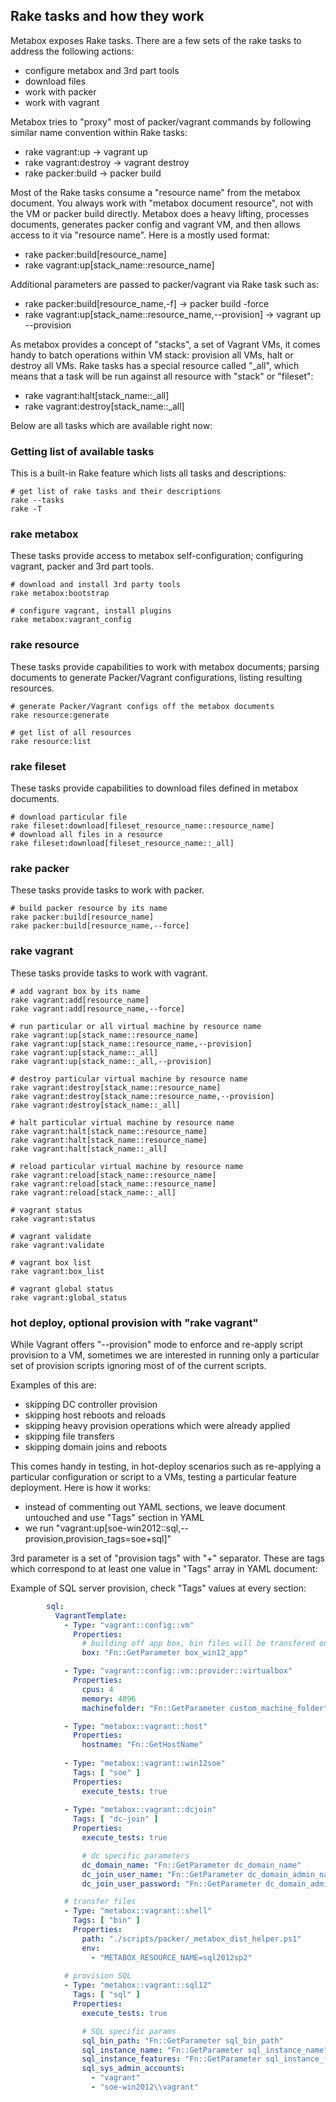 ## Rake tasks and how they work
Metabox exposes Rake tasks. There are a few sets of the rake tasks to address the following actions:
* configure metabox and 3rd part tools
* download files
* work with packer
* work with vagrant

Metabox tries to "proxy" most of packer/vagrant commands by following similar name convention within Rake tasks:
* rake vagrant:up -> vagrant up
* rake vagrant:destroy -> vagrant destroy
* rake packer:build -> packer build

Most of the Rake tasks consume a "resource name" from the metabox document. You always work with "metabox document resource", not with the VM or packer build directly. Metabox does a heavy lifting, processes documents, generates packer config and vagrant VM, and then allows access to it via "resource name". Here is a mostly used format:

* rake packer:build[resource_name] 
* rake vagrant:up[stack_name::resource_name] 

Additional parameters are passed to packer/vagrant via Rake task such as:
* rake packer:build[resource_name,-f]  -> packer build -force
* rake vagrant:up[stack_name::resource_name,--provision]  -> vagrant up --provision
 
As metabox provides a concept of "stacks", a set of Vagrant VMs, it comes handy to batch operations within VM stack: provision all VMs, halt or destroy all VMs. Rake tasks has a special resource called "_all", which means that a task will be run against all resource with "stack" or "fileset":

* rake vagrant:halt[stack_name::_all]
* rake vagrant:destroy[stack_name::_all]

Below are all tasks which are available right now:

### Getting list of available tasks
This is a built-in Rake feature which lists all tasks and descriptions: 
```
# get list of rake tasks and their descriptions
rake --tasks
rake -T
```

### rake metabox
These tasks provide access to metabox self-configuration; configuring vagrant, packer and 3rd part tools.

```
# download and install 3rd party tools
rake metabox:bootstrap

# configure vagrant, install plugins
rake metabox:vagrant_config
```

### rake resource
These tasks provide capabilities to work with metabox documents; parsing documents to generate Packer/Vagrant configurations, listing resulting resources.

```
# generate Packer/Vagrant configs off the metabox documents
rake resource:generate

# get list of all resources
rake resource:list
```

### rake fileset
These tasks provide capabilities to download files defined in metabox documents.

```
# download particular file 
rake fileset:download[fileset_resource_name::resource_name]
# download all files in a resource
rake fileset:download[fileset_resource_name::_all]
```

### rake packer
These tasks provide tasks to work with packer.

```
# build packer resource by its name
rake packer:build[resource_name]
rake packer:build[resource_name,--force]

```

### rake vagrant
These tasks provide tasks to work with vagrant.

```
# add vagrant box by its name
rake vagrant:add[resource_name]
rake vagrant:add[resource_name,--force]

# run particular or all virtual machine by resource name
rake vagrant:up[stack_name::resource_name]
rake vagrant:up[stack_name::resource_name,--provision]
rake vagrant:up[stack_name::_all]
rake vagrant:up[stack_name::_all,--provision]

# destroy particular virtual machine by resource name
rake vagrant:destroy[stack_name::resource_name]
rake vagrant:destroy[stack_name::resource_name,--provision]
rake vagrant:destroy[stack_name::_all]

# halt particular virtual machine by resource name
rake vagrant:halt[stack_name::resource_name]
rake vagrant:halt[stack_name::resource_name]
rake vagrant:halt[stack_name::_all]

# reload particular virtual machine by resource name
rake vagrant:reload[stack_name::resource_name]
rake vagrant:reload[stack_name::resource_name]
rake vagrant:reload[stack_name::_all]

# vagrant status
rake vagrant:status

# vagrant validate
rake vagrant:validate

# vagrant box list
rake vagrant:box_list

# vagrant global status
rake vagrant:global_status

```

### hot deploy, optional provision with "rake vagrant"
While Vagrant offers "--provision" mode to enforce and re-apply script provision to a VM, sometimes we are interested in running only a particular set of provision scripts ignoring most of of the current scripts. 

Examples of this are:
* skipping DC controller provision
* skipping host reboots and reloads
* skipping heavy provision operations which were already applied
* skipping file transfers
* skipping domain joins and reboots

This comes handy in testing, in hot-deploy scenarios such as re-applying a particular configuration or script to a VMs, testing a particular feature deployment. Here is how it works:

* instead of commenting out YAML sections, we leave document untouched and use "Tags" section in YAML
* we run "vagrant:up[soe-win2012::sql,--provision,provision_tags=soe+sql]"

3rd parameter is a set of "provision tags" with "+" separator. These are tags which correspond to at least one value in "Tags" array in YAML document:

Example of SQL server provision, check "Tags" values at every section:
```yaml
        sql:
          VagrantTemplate:
            - Type: "vagrant::config::vm"
              Properties:
                # building off app box, bin files will be transfered on the fly
                box: "Fn::GetParameter box_win12_app"

            - Type: "vagrant::config::vm::provider::virtualbox"
              Properties:
                cpus: 4
                memory: 4096
                machinefolder: "Fn::GetParameter custom_machine_folder"

            - Type: "metabox::vagrant::host"
              Properties:
                hostname: "Fn::GetHostName"
          
            - Type: "metabox::vagrant::win12soe"
              Tags: [ "soe" ]
              Properties:
                execute_tests: true
         
            - Type: "metabox::vagrant::dcjoin"
              Tags: [ "dc-join" ]
              Properties:
                execute_tests: true

                # dc specific parameters
                dc_domain_name: "Fn::GetParameter dc_domain_name"
                dc_join_user_name: "Fn::GetParameter dc_domain_admin_name"
                dc_join_user_password: "Fn::GetParameter dc_domain_admin_password"

            # transfer files
            - Type: "metabox::vagrant::shell"
              Tags: [ "bin" ]
              Properties:
                path: "./scripts/packer/_metabox_dist_helper.ps1"
                env: 
                  - "METABOX_RESOURCE_NAME=sql2012sp2"
            
            # provision SQL
            - Type: "metabox::vagrant::sql12"
              Tags: [ "sql" ]
              Properties:
                execute_tests: true

                # SQL specific params
                sql_bin_path: "Fn::GetParameter sql_bin_path"
                sql_instance_name: "Fn::GetParameter sql_instance_name"
                sql_instance_features: "Fn::GetParameter sql_instance_features"
                sql_sys_admin_accounts:
                  - "vagrant"
                  - "soe-win2012\\vagrant"
``` 
